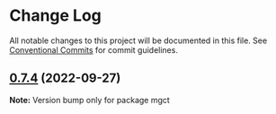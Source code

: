 # Change Log

All notable changes to this project will be documented in this file.
See [Conventional Commits](https://conventionalcommits.org) for commit guidelines.

## [0.7.4](https://github.com/FED-tools/cli-magic/compare/v0.7.3...v0.7.4) (2022-09-27)

**Note:** Version bump only for package mgct

